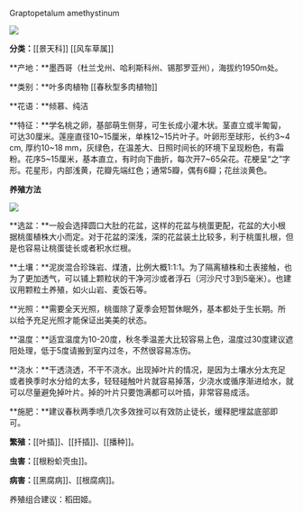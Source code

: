 Graptopetalum amethystinum

![](https://pic4.zhimg.com/v2-e3e0cf0131c26676f62df0dd8c73465f_r.jpg)

**分类：**[[景天科]] [[风车草属]]

**产地：**墨西哥（杜兰戈州、哈利斯科州、锡那罗亚州），海拔约1950m处。

**类别：**叶多肉植物 [[春秋型多肉植物]]

**花语：**倾慕、纯洁

**特征：**学名桃之卵，基部萌生侧芽，可生长成小灌木状。茎直立或半匍匐，可达30厘米。莲座直径10~15厘米，单株12~15片叶子。叶卵形至球形，长约3~4 cm, 厚约10~18 mm，灰绿色，在温差大、日照时间长的环境下呈现粉色，有霜粉。花序5~15厘米，基本直立，有时向下曲折，每次开7~65朵花。花梗呈“之”字形。花星形，内部浅黄，花瓣先端红色；通常5瓣，偶有6瓣；花丝淡黄色。

**养殖方法**

![](https://pic1.zhimg.com/v2-1b2343ac8de30ce3ed10f1f0ea03b90c_r.jpg)

**选盆：**一般会选择圆口大肚的花盆，这样的花盆与桃蛋更配，花盆的大小根据桃蛋植株大小而定。对于花盆的深浅，深的花盆装土比较多，利于桃蛋扎根，但是也容易让桃蛋徒长或者积水烂根。

**土壤：**泥炭混合珍珠岩、煤渣，比例大概1:1:1。为了隔离植株和土表接触，也为了更加透气，可以铺上颗粒状的干净河沙或者浮石（河沙尺寸3到5毫米）。也建议用颗粒土养殖，如火山岩、麦饭石等。

**光照：**需要全天光照，桃蛋除了夏季会短暂休眠外，基本都处于生长期。所以给予充足光照才能保证出美美的状态。

**温度：**适宜温度为10-20度，秋冬季温差大比较容易上色，温度过30度建议遮阳处理，低于5度请搬到室内过冬，不然很容易冻伤。

**浇水：**干透浇透，不干不浇水。出现掉叶片的情况，是因为土壤水分太充足或者换季时水分给的太多，轻轻碰触叶片就容易掉落，少浇水或循序渐进给水，就可以尽量避免掉叶片。掉的叶片只要饱满都可以叶插，非常容易成活。

**施肥：**建议春秋两季喷几次多效挫可以有效防止徒长，缓释肥埋盆底部即可。

**繁殖：**[[叶插]]、[[扦插]]、[[播种]]。

**虫害：**[[根粉蚧壳虫]]。

**病害：**[[黑腐病]]、[[根腐病]]。

养殖组合建议：稻田姬。